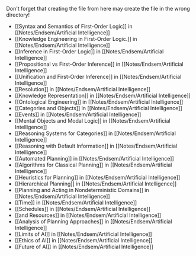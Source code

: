 Don't forget that creating the file from here may create the file in the wrong directory!
- [[Syntax and Semantics of First-Order Logic]] in [[Notes/Endsem/Artificial Intelligence]]
- [[Knowledge Engineering in First-Order Logic.]] in [[Notes/Endsem/Artificial Intelligence]]
- [[Inference in First-Order Logic]] in [[Notes/Endsem/Artificial Intelligence]]
- [[Propositional vs First-Order Inference]] in [[Notes/Endsem/Artificial Intelligence]]
- [[Unification and First-Order Inference]] in [[Notes/Endsem/Artificial Intelligence]]
- [[Resolution]] in [[Notes/Endsem/Artificial Intelligence]]
- [[Knowledge Representation]] in [[Notes/Endsem/Artificial Intelligence]]
- [[Ontological Engineering]] in [[Notes/Endsem/Artificial Intelligence]]
- [[Categories and Objects]] in [[Notes/Endsem/Artificial Intelligence]]
- [[Events]] in [[Notes/Endsem/Artificial Intelligence]]
- [[Mental Objects and Modal Logic]] in [[Notes/Endsem/Artificial Intelligence]]
- [[Reasoning Systems for Categories]] in [[Notes/Endsem/Artificial Intelligence]]
- [[Reasoning with Default Information]] in [[Notes/Endsem/Artificial Intelligence]]
- [[Automated Planning]] in [[Notes/Endsem/Artificial Intelligence]]
- [[Algorithms for Classical Planning]] in [[Notes/Endsem/Artificial Intelligence]]
- [[Heuristics for Planning]] in [[Notes/Endsem/Artificial Intelligence]]
- [[Hierarchical Planning]] in [[Notes/Endsem/Artificial Intelligence]]
- [[Planning and Acting in Nondeterministic Domains]] in [[Notes/Endsem/Artificial Intelligence]]
- [[Time]] in [[Notes/Endsem/Artificial Intelligence]]
- [[Schedules]] in [[Notes/Endsem/Artificial Intelligence]]
- [[and Resources]] in [[Notes/Endsem/Artificial Intelligence]]
- [[Analysis of Planning Approaches]] in [[Notes/Endsem/Artificial Intelligence]]
- [[Limits of AI]] in [[Notes/Endsem/Artificial Intelligence]]
- [[Ethics of AI]] in [[Notes/Endsem/Artificial Intelligence]]
- [[Future of AI]] in [[Notes/Endsem/Artificial Intelligence]]